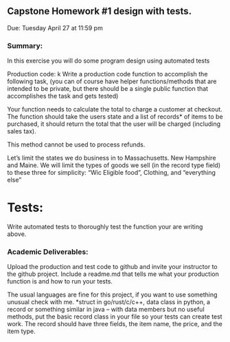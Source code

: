 ## Capstone Homework #1 design with tests.
Due: Tuesday April 27 at 11:59 pm

### Summary: 
In this exercise you will do some program design using automated tests

Production code:   k
Write a production code function to accomplish the following task, (you can of course have helper
functions/methods that are intended to be private, but there should be a single public function that
accomplishes the task and gets tested)

Your function needs to calculate the total to charge a customer at checkout. The function should take
the users state and a list of records* of items to be purchased, it should return the total that the user will
be charged (including sales tax).

This method cannot be used to process refunds.

Let’s limit the states we do business in to Massachusetts. New Hampshire and Maine. We will limit the
types of goods we sell (in the record type field) to these three for simplicity: “Wic Eligible food”,
Clothing, and “everything else”
 
# Tests:
Write automated tests to thoroughly test the function your are writing above.

### Academic Deliverables:
Upload the production and test code to github and invite your instructor to the github project. Include a
readme.md that tells me what your production function is and how to run your tests.

The usual languages are fine for this project, if you want to use something unusual check with me.
*struct in go/rust/c/c++, data class in python, a record or something similar in java – with data
members but no useful methods, put the basic record class in your file so your tests can create test
work. The record should have three fields, the item name, the price, and the item type.
